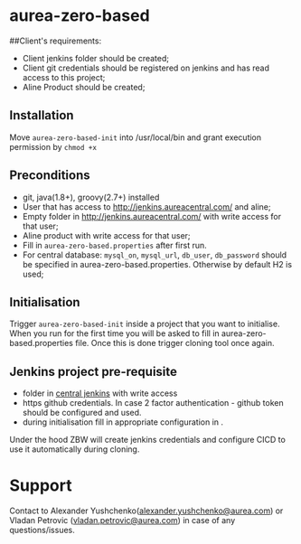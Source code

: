 # aurea-zero-based

##Client's requirements:
* Client jenkins folder should be created;
* Client git credentials should be registered on jenkins and has read access to this project; 
* Aline Product should be created;

## Installation
Move `aurea-zero-based-init` into /usr/local/bin and grant execution permission by `chmod +x`

## Preconditions
* git, java(1.8+), groovy(2.7+) installed
* User that has access to http://jenkins.aureacentral.com/ and aline;
* Empty folder in http://jenkins.aureacentral.com/ with write access for that user;
* Aline product with write access for that user;
* Fill in `aurea-zero-based.properties` after first run.
* For central database: `mysql_on`, `mysql_url`, `db_user`, `db_password` should be specified in
aurea-zero-based.properties. Otherwise by default H2 is used;

## Initialisation
Trigger `aurea-zero-based-init` inside a project that you want to initialise.
When you run for the first time you will be asked to fill in aurea-zero-based.properties file.
Once this is done trigger cloning tool once again.

## Jenkins project pre-requisite
* folder in [central jenkins](http://jenkins.aureacentral.com/) with write access
* https github credentials. In case 2 factor authentication - github token should be configured and used.
* during initialisation fill in appropriate configuration in .

Under the hood ZBW will create jenkins credentials and configure CICD to use it automatically during cloning.

# Support
Contact to Alexander Yushchenko(alexander.yushchenko@aurea.com) 
or Vladan Petrovic (vladan.petrovic@aurea.com) in case of any questions/issues.
